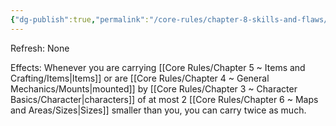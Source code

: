 ```yaml
---
{"dg-publish":true,"permalink":"/core-rules/chapter-8-skills-and-flaws/skill-list/might/rank-4/beast-of-burden/"}
---
```


Refresh: None

Effects:
Whenever you are carrying [[Core Rules/Chapter 5 ~ Items and Crafting/Items\|Items]] or are [[Core Rules/Chapter 4 ~ General Mechanics/Mounts\|mounted]] by [[Core Rules/Chapter 3 ~ Character Basics/Character\|characters]] of at most 2 [[Core Rules/Chapter 6 ~ Maps and Areas/Sizes\|Sizes]] smaller than you, you can carry twice as much.
